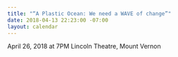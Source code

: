 ```yaml
---
title: "“A Plastic Ocean: We need a WAVE of change”"
date: 2018-04-13 22:23:00 -07:00
layout: calendar
---
```


April 26, 2018 at 7PM Lincoln Theatre, Mount Vernon